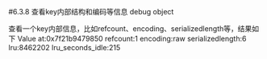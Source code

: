 #6.3.8	查看key内部结构和编码等信息
	debug object

查看一个key内部信息，比如refcount、encoding、serializedlength等，结果如下
Value at:0x7f21b9479850 refcount:1 encoding:raw serializedlength:6 lru:8462202 lru_seconds_idle:215
